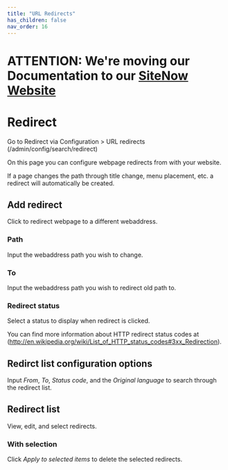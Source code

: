 ```yaml
---
title: "URL Redirects"
has_children: false
nav_order: 16
---
```

# ATTENTION: We're moving our Documentation to our [SiteNow Website](https://sitenow.uiowa.edu/documentation/site-management-documentation/url-redirects)

# Redirect

Go to Redirect via Configuration > URL redirects (/admin/config/search/redirect)

On this page you can configure webpage redirects from with your website.

If a page changes the path through title change, menu placement, etc. a redirect will automatically be created.

## Add redirect

Click to redirect webpage to a different webaddress.

### Path

Input the webaddress path you wish to change.

### To

Input the webaddress path you wish to redirect old path to.

### Redirect status

Select a status to display when redirect is clicked.

You can find more information about HTTP redirect status codes at (http://en.wikipedia.org/wiki/List_of_HTTP_status_codes#3xx_Redirection).

## Redirct list configuration options

Input *From*, *To*, *Status code*, and the *Original language* to search through the redirect list.

## Redirect list

View, edit, and select redirects.

### With selection

Click *Apply to selected items* to delete the selected redirects.